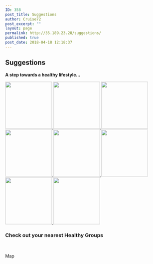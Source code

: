 ```yaml
---
ID: 358
post_title: Suggestions
author: Cruise72
post_excerpt: ""
layout: page
permalink: http://35.189.23.28/suggestions/
published: true
post_date: 2018-04-18 12:18:37
---
```

<h2>Suggestions</h2>		
		<p><strong>A step towards a healthy lifestyle...</strong></p>		
											<a href="http://www.cvdhelper.tk/smoking-suggestions/" data-elementor-open-lightbox="">
							<img width="150" height="150" src="http://35.189.23.28/wp-content/uploads/2018/04/ss-150x150.png" alt="" />								</a>
											<a href="http://www.cvdhelper.tk/alcohol-consumption/" data-elementor-open-lightbox="">
							<img width="150" height="150" src="http://35.189.23.28/wp-content/uploads/2018/04/all-150x150.png" alt="" />								</a>
											<a href="http://www.cvdhelper.tk/healthy-food-suggestions/" data-elementor-open-lightbox="">
							<img width="150" height="150" src="http://35.189.23.28/wp-content/uploads/2018/04/icon-150x150.png" alt="" />								</a>
											<a href="http://www.cvdhelper.tk/stress-suggestions/" data-elementor-open-lightbox="">
							<img width="150" height="150" src="http://35.189.23.28/wp-content/uploads/2018/04/stress-3-150x150.png" alt="" />								</a>
											<a href="http://www.cvdhelper.tk/being-active-suggestions/" data-elementor-open-lightbox="">
							<img width="150" height="150" src="http://35.189.23.28/wp-content/uploads/2018/04/act-150x150.png" alt="" />								</a>
											<a href="http://www.cvdhelper.tk/cholesterol-suggestions/" data-elementor-open-lightbox="">
							<img width="150" height="150" src="http://35.189.23.28/wp-content/uploads/2018/04/chh-2-150x150.png" alt="" srcset="http://35.189.23.28/wp-content/uploads/2018/04/chh-2-150x150.png 150w, http://35.189.23.28/wp-content/uploads/2018/04/chh-2-300x297.png 300w, http://35.189.23.28/wp-content/uploads/2018/04/chh-2.png 416w" sizes="(max-width: 150px) 100vw, 150px" />								</a>
											<a href="http://www.cvdhelper.tk/blood-pressure-suggestions/" data-elementor-open-lightbox="">
							<img width="150" height="150" src="http://35.189.23.28/wp-content/uploads/2018/04/bppp-150x150.png" alt="" srcset="http://35.189.23.28/wp-content/uploads/2018/04/bppp-150x150.png 150w, http://35.189.23.28/wp-content/uploads/2018/04/bppp-300x298.png 300w, http://35.189.23.28/wp-content/uploads/2018/04/bppp.png 337w" sizes="(max-width: 150px) 100vw, 150px" />								</a>
											<a href="http://www.cvdhelper.tk/diabetes-suggestions/" data-elementor-open-lightbox="">
							<img width="150" height="150" src="http://35.189.23.28/wp-content/uploads/2018/04/dd-2-150x150.png" alt="" srcset="http://35.189.23.28/wp-content/uploads/2018/04/dd-2-150x150.png 150w, http://35.189.23.28/wp-content/uploads/2018/04/dd-2-300x297.png 300w" sizes="(max-width: 150px) 100vw, 150px" />								</a>
			<h3>Check out your nearest Healthy Groups</h3>		
		<p> </p><p>Map</p><p> </p><p> </p>